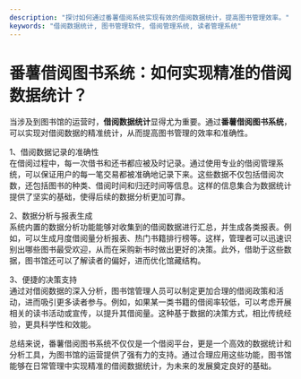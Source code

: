```yaml
---
description: "探讨如何通过番薯借阅系统实现有效的借阅数据统计，提高图书管理效率。"
keywords: "借阅数据统计, 图书管理软件, 借阅管理系统, 读者管理系统"
---
```

# 番薯借阅图书系统：如何实现精准的借阅数据统计？

当涉及到图书馆的运营时，**借阅数据统计**显得尤为重要。通过**番薯借阅图书系统**，可以实现对借阅数据的精准统计，从而提高图书管理的效率和准确性。

1、借阅数据记录的准确性   
在借阅过程中，每一次借书和还书都应被及时记录。通过使用专业的借阅管理系统，可以保证用户的每一笔交易都被准确地记录下来。这些数据不仅包括借阅次数，还包括图书的种类、借阅时间和归还时间等信息。这样的信息集合为数据统计提供了坚实的基础，使得后续的数据分析更加可靠。

2、数据分析与报表生成  
系统内置的数据分析功能能够对收集到的借阅数据进行汇总，并生成各类报表。例如，可以生成月度借阅量分析报表、热门书籍排行榜等。这样，管理者可以迅速识别出哪些图书最受欢迎，从而在采购新书时做出更好的决策。此外，借助于这些数据，图书馆还可以了解读者的偏好，进而优化馆藏结构。

3、便捷的决策支持  
通过对借阅数据的深入分析，图书馆管理人员可以制定更加合理的借阅政策和活动，进而吸引更多读者参与。例如，如果某一类书籍的借阅率较低，可以考虑开展相关的读书活动或宣传，以提升其借阅量。这种基于数据的决策方式，相比传统经验，更具科学性和效能。

总结来说，番薯借阅图书系统不仅仅是一个借阅平台，更是一个高效的数据统计和分析工具，为图书馆的运营提供了强有力的支持。通过合理应用这些功能，图书馆能够在日常管理中实现精准的借阅数据统计，为未来的发展奠定良好的基础。
